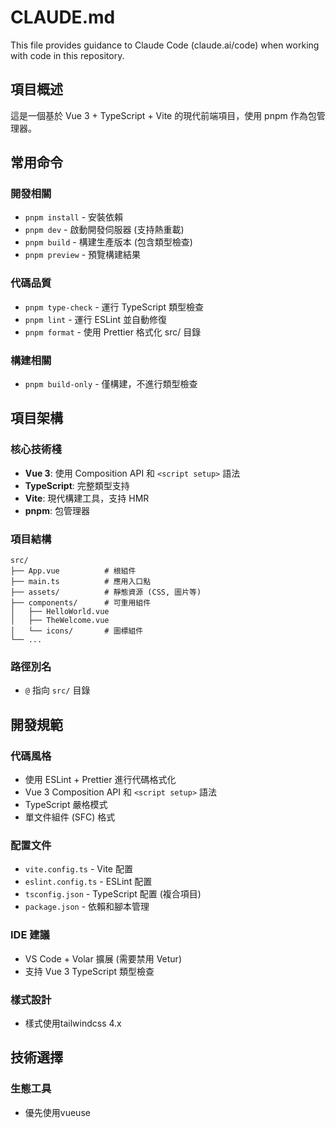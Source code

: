 # CLAUDE.md

This file provides guidance to Claude Code (claude.ai/code) when working with code in this repository.

## 項目概述
這是一個基於 Vue 3 + TypeScript + Vite 的現代前端項目，使用 pnpm 作為包管理器。

## 常用命令

### 開發相關
- `pnpm install` - 安裝依賴
- `pnpm dev` - 啟動開發伺服器 (支持熱重載)
- `pnpm build` - 構建生產版本 (包含類型檢查)
- `pnpm preview` - 預覽構建結果

### 代碼品質
- `pnpm type-check` - 運行 TypeScript 類型檢查
- `pnpm lint` - 運行 ESLint 並自動修復
- `pnpm format` - 使用 Prettier 格式化 src/ 目錄

### 構建相關
- `pnpm build-only` - 僅構建，不進行類型檢查

## 項目架構

### 核心技術棧
- **Vue 3**: 使用 Composition API 和 `<script setup>` 語法
- **TypeScript**: 完整類型支持
- **Vite**: 現代構建工具，支持 HMR
- **pnpm**: 包管理器

### 項目結構
```
src/
├── App.vue          # 根組件
├── main.ts          # 應用入口點
├── assets/          # 靜態資源 (CSS, 圖片等)
├── components/      # 可重用組件
│   ├── HelloWorld.vue
│   ├── TheWelcome.vue
│   └── icons/       # 圖標組件
└── ...
```

### 路徑別名
- `@` 指向 `src/` 目錄

## 開發規範

### 代碼風格
- 使用 ESLint + Prettier 進行代碼格式化
- Vue 3 Composition API 和 `<script setup>` 語法
- TypeScript 嚴格模式
- 單文件組件 (SFC) 格式

### 配置文件
- `vite.config.ts` - Vite 配置
- `eslint.config.ts` - ESLint 配置
- `tsconfig.json` - TypeScript 配置 (複合項目)
- `package.json` - 依賴和腳本管理

### IDE 建議
- VS Code + Volar 擴展 (需要禁用 Vetur)
- 支持 Vue 3 TypeScript 類型檢查

### 樣式設計
- 樣式使用tailwindcss 4.x

## 技術選擇

### 生態工具
- 優先使用vueuse